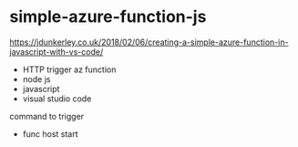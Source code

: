 # simple-azure-function-js
https://jdunkerley.co.uk/2018/02/06/creating-a-simple-azure-function-in-javascript-with-vs-code/

- HTTP trigger az function
- node js
- javascript
- visual studio code

command to trigger
- func host start

